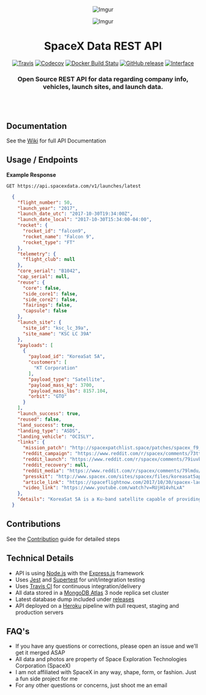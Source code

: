 <div align="center">

![Imgur](http://i.imgur.com/eL73Iit.png)

![Imgur](https://i.imgur.com/HOh86Ex.jpg)

# SpaceX Data REST API

[![Travis](https://img.shields.io/travis/r-spacex/SpaceX-API.svg?style=flat-square)](https://travis-ci.org/r-spacex/SpaceX-API)
[![Codecov](https://img.shields.io/codecov/c/github/r-spacex/SpaceX-API.svg?style=flat-square)](https://codecov.io/gh/r-spacex/SpaceX-API)
[![Docker Build Statu](https://img.shields.io/docker/build/jakewmeyer/spacex-api.svg?style=flat-square)](https://hub.docker.com/r/jakewmeyer/spacex-api/)
[![GitHub release](https://img.shields.io/github/release/r-spacex/SpaceX-API.svg?style=flat-square)]()
[![Interface](https://img.shields.io/badge/interface-REST-brightgreen.svg?style=flat-square)]()

### Open Source REST API for data regarding company info, vehicles, launch sites, and launch data.
<br></br>

</div>

## Documentation
See the [Wiki](https://github.com/r-spacex/SpaceX-API/wiki) for full API Documentation

## Usage / Endpoints

**Example Response**

```http
GET https://api.spacexdata.com/v1/launches/latest
```

```json
  {
    "flight_number": 50,
    "launch_year": "2017",
    "launch_date_utc": "2017-10-30T19:34:00Z",
    "launch_date_local": "2017-10-30T15:34:00-04:00",
    "rocket": {
      "rocket_id": "falcon9",
      "rocket_name": "Falcon 9",
      "rocket_type": "FT"
    },
    "telemetry": {
      "flight_club": null
    },
    "core_serial": "B1042",
    "cap_serial": null,
    "reuse": {
      "core": false,
      "side_core1": false,
      "side_core2": false,
      "fairings": false,
      "capsule": false
    },
    "launch_site": {
      "site_id": "ksc_lc_39a",
      "site_name": "KSC LC 39A"
    },
    "payloads": [
      {
        "payload_id": "KoreaSat 5A",
        "customers": [
          "KT Corporation"
        ],
        "payload_type": "Satellite",
        "payload_mass_kg": 3700,
        "payload_mass_lbs": 8157.104,
        "orbit": "GTO"
      }
    ],
    "launch_success": true,
    "reused": false,
    "land_success": true,
    "landing_type": "ASDS",
    "landing_vehicle": "OCISLY",
    "links": {
      "mission_patch": "http://spacexpatchlist.space/patches/spacex_f9_044_koreasat_5a_graphic.png",
      "reddit_campaign": "https://www.reddit.com/r/spacex/comments/73ttkd/koreasat_5a_launch_campaign_thread/",
      "reddit_launch": "https://www.reddit.com/r/spacex/comments/79iuvb/rspacex_koreasat_5a_official_launch_discussion/",
      "reddit_recovery": null,
      "reddit_media": "https://www.reddit.com/r/spacex/comments/79lmdu/rspacex_koreasat5a_media_thread_videos_images/",
      "presskit": "http://www.spacex.com/sites/spacex/files/koreasat5apresskit.pdf",
      "article_link": "https://spaceflightnow.com/2017/10/30/spacex-launches-and-lands-third-rocket-in-three-weeks/",
      "video_link": "https://www.youtube.com/watch?v=RUjH14vhLxA"
    },
    "details": "KoreaSat 5A is a Ku-band satellite capable of providing communication services from East Africa and Central Asia to southern India, Southeast Asia, the Philippines, Guam, Korea, and Japan. The satellite will be placed in GEO at 113Â° East Longitude, and will provide services ranging from broadband internet to broadcasting services and maritime communications."
  }
  ```

## Contributions
See the [Contribution](https://github.com/r-spacex/SpaceX-API/blob/master/CONTRIBUTING.md) guide for detailed steps

## Technical Details
* API is using [Node.js](https://nodejs.org/en/) with the [Express.js](https://expressjs.com/) framework
* Uses [Jest](https://facebook.github.io/jest/) and [Supertest](https://github.com/visionmedia/supertest) for unit/integration testing
* Uses [Travis CI](https://travis-ci.org/) for continuous integration/delivery
* All data stored in a [MongoDB Atlas](https://www.mongodb.com/cloud/atlas) 3 node replica set cluster
* Latest database dump included under [releases](https://github.com/r-spacex/SpaceX-API/releases)
* API deployed on a [Heroku](https://www.heroku.com/) pipeline with pull request, staging and production servers

## FAQ's
* If you have any questions or corrections, please open an issue and we'll get it merged ASAP
* All data and photos are property of Space Exploration Technologies Corporation (SpaceX)
* I am not affiliated with SpaceX in any way, shape, form, or fashion. Just a fun side project for me
* For any other questions or concerns, just shoot me an email
